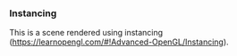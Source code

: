### Instancing

This is a scene rendered using instancing (https://learnopengl.com/#!Advanced-OpenGL/Instancing).